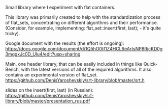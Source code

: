 Small library where I experiment with flat containers.

This library was primarily created to help with the standardization process of flat_sets,
concentrating on different algorithms and their performance.
(Consider, for example, implementing: flat_set::insert(first, last); - it's
 quite tricky).

Google document with the results (the effort is ongoing):
https://docs.google.com/document/d/1Q5hO0tf1Z4HCL6eArtsNP8RjcKD0g3mggxJc0D_Ulu4/edit?usp=sharing

Main, one header library, that can be easily included in things like Quick-Bench,
with the latest versions of all of the required algorithms.
It also contains an experimental version of flat_set.
https://github.com/DenisYaroshevskiy/srt-library/blob/master/srt.h

slides on the insert(first, last) (in Russian):
https://github.com/DenisYaroshevskiy/srt-library/blob/master/presentation_rus.pdf

